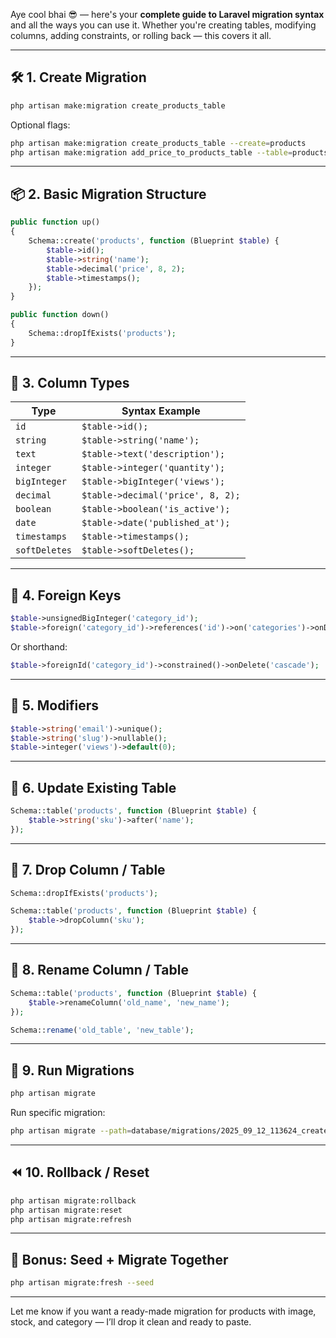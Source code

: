 Aye cool bhai 😎 — here's your **complete guide to Laravel migration syntax** and all the ways you can use it. Whether you're creating tables, modifying columns, adding constraints, or rolling back — this covers it all.

---

## 🛠️ 1. **Create Migration**

```bash
php artisan make:migration create_products_table
```

Optional flags:

```bash
php artisan make:migration create_products_table --create=products
php artisan make:migration add_price_to_products_table --table=products
```

---

## 📦 2. **Basic Migration Structure**

```php
public function up()
{
    Schema::create('products', function (Blueprint $table) {
        $table->id();
        $table->string('name');
        $table->decimal('price', 8, 2);
        $table->timestamps();
    });
}

public function down()
{
    Schema::dropIfExists('products');
}
```

---

## 🧱 3. **Column Types**

| Type            | Syntax Example                        |
|-----------------|----------------------------------------|
| `id`            | `$table->id();`                        |
| `string`        | `$table->string('name');`              |
| `text`          | `$table->text('description');`         |
| `integer`       | `$table->integer('quantity');`         |
| `bigInteger`    | `$table->bigInteger('views');`         |
| `decimal`       | `$table->decimal('price', 8, 2);`      |
| `boolean`       | `$table->boolean('is_active');`        |
| `date`          | `$table->date('published_at');`        |
| `timestamps`    | `$table->timestamps();`                |
| `softDeletes`   | `$table->softDeletes();`               |

---

## 🔗 4. **Foreign Keys**

```php
$table->unsignedBigInteger('category_id');
$table->foreign('category_id')->references('id')->on('categories')->onDelete('cascade');
```

Or shorthand:

```php
$table->foreignId('category_id')->constrained()->onDelete('cascade');
```

---

## 🧪 5. **Modifiers**

```php
$table->string('email')->unique();
$table->string('slug')->nullable();
$table->integer('views')->default(0);
```

---

## 🔄 6. **Update Existing Table**

```php
Schema::table('products', function (Blueprint $table) {
    $table->string('sku')->after('name');
});
```

---

## 🧹 7. **Drop Column / Table**

```php
Schema::dropIfExists('products');

Schema::table('products', function (Blueprint $table) {
    $table->dropColumn('sku');
});
```

---

## 🧨 8. **Rename Column / Table**

```php
Schema::table('products', function (Blueprint $table) {
    $table->renameColumn('old_name', 'new_name');
});

Schema::rename('old_table', 'new_table');
```

---

## 🔁 9. **Run Migrations**

```bash
php artisan migrate
```

Run specific migration:

```bash
php artisan migrate --path=database/migrations/2025_09_12_113624_create_products_table.php
```

---

## ⏪ 10. **Rollback / Reset**

```bash
php artisan migrate:rollback
php artisan migrate:reset
php artisan migrate:refresh
```

---

## 🧠 Bonus: Seed + Migrate Together

```bash
php artisan migrate:fresh --seed
```

---

Let me know if you want a ready-made migration for products with image, stock, and category — I’ll drop it clean and ready to paste.
